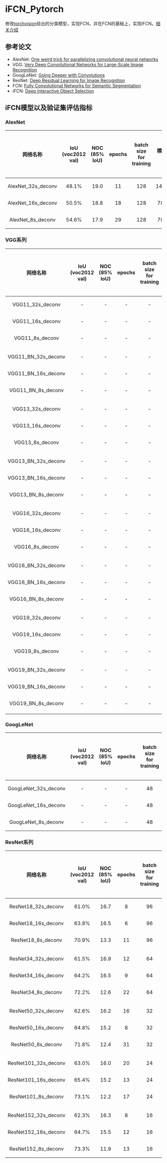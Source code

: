 
# iFCN_Pytorch

修改[torchvision](https://pytorch.org/vision/stable/models.html#classification)给出的分类模型，实现FCN，并在FCN的基础上，实现iFCN。[相关介绍](./interduction.md)

## 参考论文

- AlexNet: [One weird trick for parallelizing convolutional neural networks](https://arxiv.org/abs/1404.5997)
- VGG: [Very Deep Convolutional Networks for Large-Scale Image Recognition](https://arxiv.org/abs/1409.1556)
- GoogLeNet: [Going Deeper with Convolutions](https://arxiv.org/abs/1409.4842)
- ResNet: [Deep Residual Learning for Image Recognition](https://arxiv.org/abs/1512.03385)
- FCN: [Fully Convolutional Networks for Semantic Segmentation](https://arxiv.org/abs/1411.4038)
- iFCN: [Deep Interactive Object Selection](https://arxiv.org/abs/1603.04042)

## iFCN模型以及验证集评估指标

### AlexNet

| 网络名称 | IoU</br>(voc2012 val) | NOC</br>(85% IoU)| epochs | batch size</br>for training | 模型大小 | 模型下载地址 |
| :---: | :---: | :---: | :---:| :---:| :---:| :---:|
| AlexNet_32s_deconv | 48.1% | 19.0 | 11 | 128 | 142MB | [下载](https://github.com/BingqiangZhou/iFCN_Pytorch/releases/tag/alexnet) |
| AlexNet_16s_deconv | 50.5% | 18.8 | 18 | 128 | 78MB | [下载](https://github.com/BingqiangZhou/iFCN_Pytorch/releases/tag/alexnet) |
| AlexNet_8s_deconv | 54.6% | 17.9 | 29 | 128 | 78MB | [下载](https://github.com/BingqiangZhou/iFCN_Pytorch/releases/tag/alexnet) |

### VGG系列

| 网络名称 | IoU</br>(voc2012 val) | NOC</br>(85% IoU)| epochs | batch size</br>for training | 模型大小 | 模型下载地址 |
| :---: | :---: | :---: | :---:| :---: | :---: | :---: |
| VGG11_32s_deconv | - | - | - | - | - | [下载]() |
| VGG11_16s_deconv | - | - | - | - | - | [下载]() |
| VGG11_8s_deconv | - | - | - | - | - | [下载]() |
|||||
| VGG11_BN_32s_deconv | - | - | - | - | - | [下载]() |
| VGG11_BN_16s_deconv | - | - | - | - | - | [下载]() |
| VGG11_BN_8s_deconv | - | - | - | - | - | [下载]() |
|||||
| VGG13_32s_deconv | - | - | - | - | - | [下载]() |
| VGG13_16s_deconv | - | - | - | - | - | [下载]() |
| VGG13_8s_deconv | - | - | - | - | - | [下载]() |
|||||
| VGG13_BN_32s_deconv | - | - | - | - | - | [下载]() |
| VGG13_BN_16s_deconv | - | - | - | - | - | [下载]() |
| VGG13_BN_8s_deconv | - | - | - | - | - | [下载]() |
|||||
| VGG16_32s_deconv | - | - | - | - | - | [下载]() |
| VGG16_16s_deconv | - | - | - | - | - | [下载]() |
| VGG16_8s_deconv | - | - | - | - | - | [下载]() |
|||||
| VGG16_BN_32s_deconv | - | - | - | - | - | [下载]() |
| VGG16_BN_16s_deconv | - | - | - | - | - | [下载]() |
| VGG16_BN_8s_deconv | - | - | - | - | - | [下载]() |
|||||
| VGG19_32s_deconv | - | - | - | - | - | [下载]() |
| VGG19_16s_deconv | - | - | - | - | - | [下载]() |
| VGG19_8s_deconv | - | - | - | - | - | [下载]() |
|||||
| VGG19_BN_32s_deconv | - | - | - | - | - | [下载]() |
| VGG19_BN_16s_deconv | - | - | - | - | - | [下载]() |
| VGG19_BN_8s_deconv | - | - | - | - | - | [下载]() |
|||||

### GoogLeNet

| 网络名称 | IoU</br>(voc2012 val) | NOC</br>(85% IoU)| epochs | batch size</br>for training | 模型大小 | 模型下载地址 |
| :---: | :---: | :---: | :---:| :---: | :---: | :---: |
| GoogLeNet_32s_deconv | - | - | - | 48 | - | [下载]() |
| GoogLeNet_16s_deconv | - | - | - | 48 | - | [下载]() |
| GoogLeNet_8s_deconv | - | - | - | 48 | - | [下载]() |

### ResNet系列

| 网络名称 | IoU</br>(voc2012 val) | NOC</br>(85% IoU)| epochs | batch size</br>for training | 模型大小 | 模型下载地址 |
| :---: | :---: | :---: | :---:| :---: | :---: | :---: |
| ResNet18_32s_deconv | 61.0% | 16.7 | 8 | 96 | 53MB | [下载](https://github.com/BingqiangZhou/iFCN_Pytorch/releases/tag/resnet) |
| ResNet18_16s_deconv | 63.8% | 16.5 | 6 | 96 | 45MB | [下载](https://github.com/BingqiangZhou/iFCN_Pytorch/releases/tag/resnet) |
| ResNet18_8s_deconv | 70.9% | 13.3 | 11 | 96 | 45MB | [下载](https://github.com/BingqiangZhou/iFCN_Pytorch/releases/tag/resnet) |
|||||
| ResNet34_32s_deconv | 61.5% | 16.9 | 12 | 64 | 91MB | [下载](https://github.com/BingqiangZhou/iFCN_Pytorch/releases/tag/resnet) |
| ResNet34_16s_deconv | 64.2% | 16.5 | 9 | 64 | 83MB | [下载](https://github.com/BingqiangZhou/iFCN_Pytorch/releases/tag/resnet) |
| ResNet34_8s_deconv | 72.2% | 12.6 | 22 | 64 | 83MB | [下载](https://github.com/BingqiangZhou/iFCN_Pytorch/releases/tag/resnet) |
|||||
| ResNet50_32s_deconv | 62.6% | 16.2 | 16 | 32 | 130MB | [下载](https://github.com/BingqiangZhou/iFCN_Pytorch/releases/tag/resnet) |
| ResNet50_16s_deconv | 64.8% | 15.2 | 8 | 32 | 98MB | [下载](https://github.com/BingqiangZhou/iFCN_Pytorch/releases/tag/resnet) |
| ResNet50_8s_deconv | 71.8% | 12.4 | 31 | 32 | 98MB | [下载](https://github.com/BingqiangZhou/iFCN_Pytorch/releases/tag/resnet) |
|||||
| ResNet101_32s_deconv | 63.0% | 16.0 | 20 | 24 |203MB | [下载](https://github.com/BingqiangZhou/iFCN_Pytorch/releases/tag/resnet) |
| ResNet101_16s_deconv | 65.4% | 15.2 | 13 | 24 | 171MB | [下载](https://github.com/BingqiangZhou/iFCN_Pytorch/releases/tag/resnet) |
| ResNet101_8s_deconv | 73.1% | 12.2 | 17 | 24 | 171MB | [下载](https://github.com/BingqiangZhou/iFCN_Pytorch/releases/tag/resnet) |
|||||
| ResNet152_32s_deconv | 62.3% | 16.3 | 8 | 16 | 263MB | [下载](https://github.com/BingqiangZhou/iFCN_Pytorch/releases/tag/resnet) |
| ResNet152_16s_deconv | 64.7% | 15.5 | 12 | 16 | 231MB | [下载](https://github.com/BingqiangZhou/iFCN_Pytorch/releases/tag/resnet) |
| ResNet152_8s_deconv | 73.3% | 11.9 | 13 | 16 | 231MB | [下载](https://github.com/BingqiangZhou/iFCN_Pytorch/releases/tag/resnet) |
